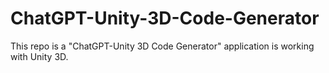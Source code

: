 # ChatGPT-Unity-3D-Code-Generator
This repo is a "ChatGPT-Unity 3D Code Generator" application is working with Unity 3D.
